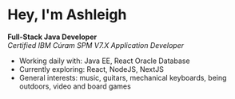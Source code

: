 # Hey, I'm Ashleigh

**Full-Stack Java Developer**<br/>
_Certified IBM Cúram SPM V7.X Application Developer_

- Working daily with: Java EE, React Oracle Database
- Currently exploring: React, NodeJS, NextJS
- General interests: music, guitars, mechanical keyboards, being outdoors, video and board games
